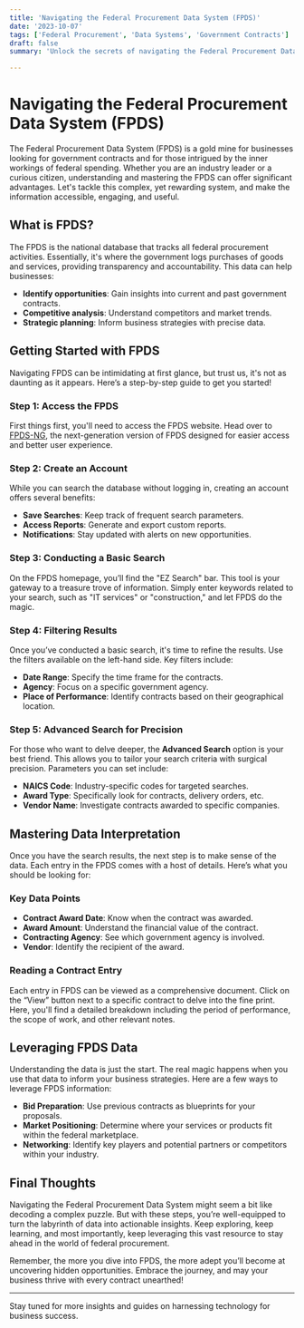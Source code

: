 ```yaml
---
title: 'Navigating the Federal Procurement Data System (FPDS)'
date: '2023-10-07'
tags: ['Federal Procurement', 'Data Systems', 'Government Contracts']
draft: false
summary: 'Unlock the secrets of navigating the Federal Procurement Data System (FPDS) to explore lucrative opportunities and deepen your understanding of government contracts.'

---
```


# Navigating the Federal Procurement Data System (FPDS)

The Federal Procurement Data System (FPDS) is a gold mine for businesses looking for government contracts and for those intrigued by the inner workings of federal spending. Whether you are an industry leader or a curious citizen, understanding and mastering the FPDS can offer significant advantages. Let's tackle this complex, yet rewarding system, and make the information accessible, engaging, and useful.

## What is FPDS?

The FPDS is the national database that tracks all federal procurement activities. Essentially, it's where the government logs purchases of goods and services, providing transparency and accountability. This data can help businesses:

- **Identify opportunities**: Gain insights into current and past government contracts.
- **Competitive analysis**: Understand competitors and market trends.
- **Strategic planning**: Inform business strategies with precise data.

## Getting Started with FPDS

Navigating FPDS can be intimidating at first glance, but trust us, it's not as daunting as it appears. Here’s a step-by-step guide to get you started!

### Step 1: Access the FPDS

First things first, you'll need to access the FPDS website. Head over to [FPDS-NG](https://www.fpds.gov), the next-generation version of FPDS designed for easier access and better user experience.

### Step 2: Create an Account

While you can search the database without logging in, creating an account offers several benefits:

- **Save Searches**: Keep track of frequent search parameters.
- **Access Reports**: Generate and export custom reports.
- **Notifications**: Stay updated with alerts on new opportunities.

### Step 3: Conducting a Basic Search

On the FPDS homepage, you’ll find the "EZ Search" bar. This tool is your gateway to a treasure trove of information. Simply enter keywords related to your search, such as "IT services" or "construction," and let FPDS do the magic.

### Step 4: Filtering Results

Once you’ve conducted a basic search, it's time to refine the results. Use the filters available on the left-hand side. Key filters include:

- **Date Range**: Specify the time frame for the contracts.
- **Agency**: Focus on a specific government agency.
- **Place of Performance**: Identify contracts based on their geographical location.

### Step 5: Advanced Search for Precision

For those who want to delve deeper, the **Advanced Search** option is your best friend. This allows you to tailor your search criteria with surgical precision. Parameters you can set include:

- **NAICS Code**: Industry-specific codes for targeted searches.
- **Award Type**: Specifically look for contracts, delivery orders, etc.
- **Vendor Name**: Investigate contracts awarded to specific companies.

## Mastering Data Interpretation

Once you have the search results, the next step is to make sense of the data. Each entry in the FPDS comes with a host of details. Here’s what you should be looking for:

### Key Data Points

- **Contract Award Date**: Know when the contract was awarded.
- **Award Amount**: Understand the financial value of the contract.
- **Contracting Agency**: See which government agency is involved.
- **Vendor**: Identify the recipient of the award.

### Reading a Contract Entry

Each entry in FPDS can be viewed as a comprehensive document. Click on the “View” button next to a specific contract to delve into the fine print. Here, you'll find a detailed breakdown including the period of performance, the scope of work, and other relevant notes.

## Leveraging FPDS Data

Understanding the data is just the start. The real magic happens when you use that data to inform your business strategies. Here are a few ways to leverage FPDS information:

- **Bid Preparation**: Use previous contracts as blueprints for your proposals.
- **Market Positioning**: Determine where your services or products fit within the federal marketplace.
- **Networking**: Identify key players and potential partners or competitors within your industry.

## Final Thoughts

Navigating the Federal Procurement Data System might seem a bit like decoding a complex puzzle. But with these steps, you’re well-equipped to turn the labyrinth of data into actionable insights. Keep exploring, keep learning, and most importantly, keep leveraging this vast resource to stay ahead in the world of federal procurement.

Remember, the more you dive into FPDS, the more adept you’ll become at uncovering hidden opportunities. Embrace the journey, and may your business thrive with every contract unearthed!

---

Stay tuned for more insights and guides on harnessing technology for business success.